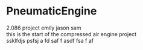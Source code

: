# PneumaticEngine
2.086 project emily jason sam  
this is the start of the compressed air engine project  
ssklfdjs
psfsj
a
fd
saf
f
asdf
fsa
f
af